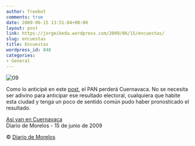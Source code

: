 ```yaml
---
author: freebot
comments: true
date: 2009-06-15 13:51:04+00:00
layout: post
link: https://jorgeikeda.wordpress.com/2009/06/15/encuestas/
slug: encuestas
title: Encuestas
wordpress_id: 848
categories:
- General
---
```


![09](http://www.jorgeikeda.com/wordpress/wp-content/uploads/2009/06/09-164x300.jpg)


Como lo anticipé en este [post](http://www.jorgeikeda.com/wordpress/?p=594), el PAN perderá Cuernavaca. No se necesita ser adivino para anticipar ese resultado electoral, cualquiera que habite esta ciudad y tenga un poco de sentido común pudo haber pronosticado el resultado.





[Así van en Cuernavaca](http://www.diariodemorelos.com/index.php?option=com_content&task=view&id=42260〈=es&Itemid=80)  
Diario de Morelos - 15 de junio de 2009  


© [Diario de Morelos](http://www.diariodemorelos.com)
